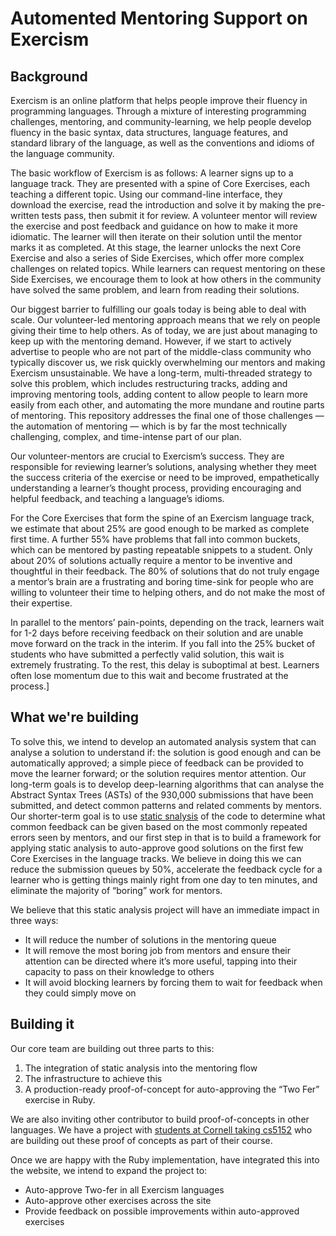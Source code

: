 # Automented Mentoring Support on Exercism

## Background

Exercism is an online platform that helps people improve their fluency in programming languages. Through a mixture of interesting programming challenges, mentoring, and community-learning, we help people develop fluency in the basic syntax, data structures, language features, and standard library of the language, as well as the conventions and idioms of the language community.

The basic workflow of Exercism is as follows: A learner signs up to a language track. They are presented with a spine of Core Exercises, each teaching a different topic. Using our command-line interface, they download the exercise, read the introduction and solve it by making the pre-written tests pass, then submit it for review. A volunteer mentor will review the exercise and post feedback and guidance on how to make it more idiomatic. The learner will then iterate on their solution until the mentor marks it as completed. At this stage, the learner unlocks the next Core Exercise and also a series of Side Exercises, which offer more complex challenges on related topics. While learners can request mentoring on these Side Exercises, we encourage them to look at how others in the community have solved the same problem, and learn from reading their solutions.

Our biggest barrier to fulfilling our goals today is being able to deal with scale. Our volunteer-led mentoring approach means that we rely on people giving their time to help others. As of today, we are just about managing to keep up with the mentoring demand. However, if we start to actively advertise to people who are not part of the middle-class community who typically discover us, we risk quickly overwhelming our mentors and making Exercism unsustainable. We have a long-term, multi-threaded strategy to solve this problem, which includes restructuring tracks, adding and improving mentoring tools, adding content to allow people to learn more easily from each other, and automating the more mundane and routine parts of mentoring. This repository addresses the final one of those challenges — the automation of mentoring — which is by far the most technically challenging, complex, and time-intense part of our plan.

Our volunteer-mentors are crucial to Exercism’s success. They are responsible for reviewing learner’s solutions, analysing whether they meet the success criteria of the exercise or need to be improved, empathetically understanding a learner’s thought process, providing encouraging and helpful feedback, and teaching a language’s idioms.

For the Core Exercises that form the spine of an Exercism language track, we estimate that about 25% are good enough to be marked as complete first time. A further 55% have problems that fall into common buckets, which can be mentored by pasting repeatable snippets to a student. Only about 20% of solutions actually require a mentor to be inventive and thoughtful in their feedback. The 80% of solutions that do not truly engage a mentor’s brain are a frustrating and boring time-sink for people who are willing to volunteer their time to helping others, and do not make the most of their expertise.

In parallel to the mentors’ pain-points, depending on the track, learners wait for 1-2 days before receiving feedback on their solution and are unable move forward on the track in the interim. If you fall into the 25% bucket of students who have submitted a perfectly valid solution, this wait is extremely frustrating. To the rest, this delay is suboptimal at best. Learners often lose momentum due to this wait and become frustrated at the process.]

## What we're building

To solve this, we intend to develop an automated analysis system that can analyse a solution to understand if: the solution is good enough and can be automatically approved; a simple piece of feedback can be provided to move the learner forward; or the solution requires mentor attention. Our long-term goals is to develop deep-learning algorithms that can analyse the Abstract Syntax Trees (ASTs) of the 930,000 submissions that have been submitted, and detect common patterns and related comments by mentors. Our shorter-term goal is to use [static snalysis](https://en.wikipedia.org/wiki/Static_program_analysis) of the code to determine what common feedback can be given based on the most commonly repeated errors seen by mentors, and our first step in that is to build a framework for applying static analysis to auto-approve good solutions on the first few Core Exercises in the language tracks. We believe in doing this we can reduce the submission queues by 50%, accelerate the feedback cycle for a learner who is getting things mainly right from one day to ten minutes, and eliminate the majority of “boring” work for mentors.

We believe that this static analysis project will have an immediate impact in three ways:

- It will reduce the number of solutions in the mentoring queue
- It will remove the most boring job from mentors and ensure their attention can be directed where it’s more useful, tapping into their capacity to pass on their knowledge to others
- It will avoid blocking learners by forcing them to wait for feedback when they could simply move on

## Building it

Our core team are building out three parts to this: 
1) The integration of static analysis into the mentoring flow
2) The infrastructure to achieve this
3) A production-ready proof-of-concept for auto-approving the “Two Fer” exercise in Ruby. 

We are also inviting other contributor to build proof-of-concepts in other languages. We have a project with [students at Cornell taking cs5152](http://www.cs.cornell.edu/courses/cs5152/2019sp/) who are building out these proof of concepts as part of their course.

Once we are happy with the Ruby implementation, have integrated this into the website, we intend to expand the project to:
- Auto-approve Two-fer in all Exercism languages
- Auto-approve other exercises across the site
- Provide feedback on possible improvements within auto-approved exercises
